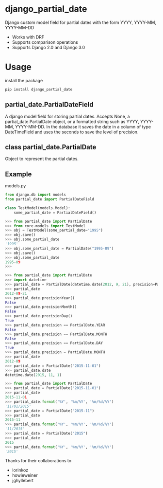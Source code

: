 django_partial_date
================

Django custom model field for partial dates with the form YYYY, YYYY-MM, YYYY-MM-DD

 * Works with DRF
 * Supports comparison operations
 * Supports Django 2.0 and Django 3.0

Usage
================

install the package

```bash
pip install django_partial_date
```


## partial_date.PartialDateField

A django model field for storing partial dates. Accepts None, a partial_date.PartialDate object, or a formatted string such as YYYY, YYYY-MM, YYYY-MM-DD. In the database it saves the date in a column of type DateTimeField and uses the seconds to save the level of precision.

## class partial_date.PartialDate

Object to represent the partial dates.

## Example

models.py
```python
from django.db import models
from partial_date import PartialDateField

class TestModel(models.Model):
    some_partial_date = PartialDateField()
```

```python
>>> from partial_date import PartialDate
>>> from core.models import TestModel
>>> obj = TestModel(some_partial_date="1995")
>>> obj.save()
>>> obj.some_partial_date
'1995'
>>> obj.some_partial_date = PartialDate("1995-09")
>>> obj.save()
>>> obj.some_partial_date
1995-09
>>>
```

```python
>>> from partial_date import PartialDate
>>> import datetime
>>> partial_date = PartialDate(datetime.date(2012, 9, 21), precision=PartialDate.DAY)
>>> partial_date
2012-09-21
>>> partial_date.precisionYear()
False
>>> partial_date.precisionMonth()
False
>>> partial_date.precisionDay()
True
>>> partial_date.precision == PartialDate.YEAR
False
>>> partial_date.precision == PartialDate.MONTH
False
>>> partial_date.precision == PartialDate.DAY
True
>>> partial_date.precision = PartialDate.MONTH
>>> partial_date
2012-09
>>> partial_date = PartialDate("2015-11-01")
>>> partial_date.date
datetime.date(2015, 11, 1)
```


```python
>>> from partial_date import PartialDate
>>> partial_date = PartialDate("2015-11-01")
>>> partial_date
2015-11-01
>>> partial_date.format('%Y', '%m/%Y', '%m/%d/%Y')
'11/01/2015'
>>> partial_date = PartialDate("2015-11")
>>> partial_date
2015-11
>>> partial_date.format('%Y', '%m/%Y', '%m/%d/%Y')
'11/2015'
>>> partial_date = PartialDate("2015")
>>> partial_date
2015
>>> partial_date.format('%Y', '%m/%Y', '%m/%d/%Y')
'2015'
```
Thanks for their collaborations to
- lorinkoz
- howieweiner
- jghyllebert
